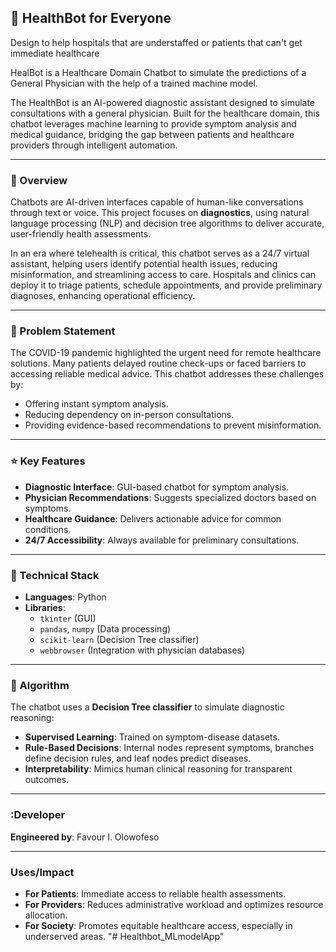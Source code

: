 ## 🤖 HealthBot for Everyone
Design to help hospitals that are understaffed or patients that can't get immediate healthcare


HealBot is a Healthcare Domain Chatbot to simulate the predictions of a General Physician with the help of a trained machine model. 

The HealthBot is an AI-powered diagnostic assistant designed to simulate consultations with a general physician. Built for the healthcare domain, this chatbot leverages machine learning to provide symptom analysis and medical guidance, bridging the gap between patients and healthcare providers through intelligent automation.  

---

### :page_with_curl: Overview  
Chatbots are AI-driven interfaces capable of human-like conversations through text or voice. This project focuses on **diagnostics**, using natural language processing (NLP) and decision tree algorithms to deliver accurate, user-friendly health assessments.  

In an era where telehealth is critical, this chatbot serves as a 24/7 virtual assistant, helping users identify potential health issues, reducing misinformation, and streamlining access to care. Hospitals and clinics can deploy it to triage patients, schedule appointments, and provide preliminary diagnoses, enhancing operational efficiency.  

---

### :hospital: Problem Statement  
The COVID-19 pandemic highlighted the urgent need for remote healthcare solutions. Many patients delayed routine check-ups or faced barriers to accessing reliable medical advice. This chatbot addresses these challenges by:  
- Offering instant symptom analysis.  
- Reducing dependency on in-person consultations.  
- Providing evidence-based recommendations to prevent misinformation.  

---

### :star: Key Features  
- **Diagnostic Interface**: GUI-based chatbot for symptom analysis.  
- **Physician Recommendations**: Suggests specialized doctors based on symptoms.  
- **Healthcare Guidance**: Delivers actionable advice for common conditions.  
- **24/7 Accessibility**: Always available for preliminary consultations.  

---

### :wrench: Technical Stack  
- **Languages**: Python  
- **Libraries**:  
  - `tkinter` (GUI)  
  - `pandas`, `numpy` (Data processing)  
  - `scikit-learn` (Decision Tree classifier)  
  - `webbrowser` (Integration with physician databases)  

---

### :deciduous_tree: Algorithm  
The chatbot uses a **Decision Tree classifier** to simulate diagnostic reasoning:  
- **Supervised Learning**: Trained on symptom-disease datasets.  
- **Rule-Based Decisions**: Internal nodes represent symptoms, branches define decision rules, and leaf nodes predict diseases.  
- **Interpretability**: Mimics human clinical reasoning for transparent outcomes.  

---

### :Developer  
**Engineered by**: Favour I. Olowofeso  

---

### Uses/Impact  
- **For Patients**: Immediate access to reliable health assessments.  
- **For Providers**: Reduces administrative workload and optimizes resource allocation.  
- **For Society**: Promotes equitable healthcare access, especially in underserved areas.  "# Healthbot_MLmodelApp" 
